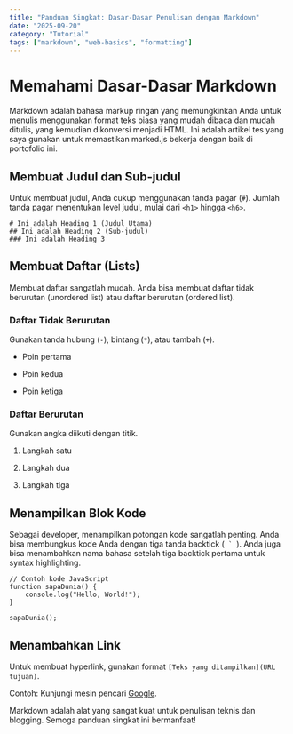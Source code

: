 ```yaml
---
title: "Panduan Singkat: Dasar-Dasar Penulisan dengan Markdown"
date: "2025-09-20"
category: "Tutorial"
tags: ["markdown", "web-basics", "formatting"]
---
```


# Memahami Dasar-Dasar Markdown
Markdown adalah bahasa markup ringan yang memungkinkan Anda untuk menulis menggunakan format teks biasa yang mudah dibaca dan mudah ditulis, yang kemudian dikonversi menjadi HTML. Ini adalah artikel tes yang saya gunakan untuk memastikan marked.js bekerja dengan baik di portofolio ini.

## Membuat Judul dan Sub-judul
Untuk membuat judul, Anda cukup menggunakan tanda pagar (`#`). Jumlah tanda pagar menentukan level judul, mulai dari `<h1>` hingga `<h6>`.
```
# Ini adalah Heading 1 (Judul Utama)
## Ini adalah Heading 2 (Sub-judul)
### Ini adalah Heading 3
```
## Membuat Daftar (Lists)
Membuat daftar sangatlah mudah. Anda bisa membuat daftar tidak berurutan (unordered list) atau daftar berurutan (ordered list).

### Daftar Tidak Berurutan
Gunakan tanda hubung (`-`), bintang (`*`), atau tambah (`+`).

- Poin pertama

* Poin kedua

+ Poin ketiga

### Daftar Berurutan
Gunakan angka diikuti dengan titik.

1. Langkah satu

2. Langkah dua

3. Langkah tiga

## Menampilkan Blok Kode
Sebagai developer, menampilkan potongan kode sangatlah penting. Anda bisa membungkus kode Anda dengan tiga tanda backtick (``  `  ``). Anda juga bisa menambahkan nama bahasa setelah tiga backtick pertama untuk syntax highlighting.
```
// Contoh kode JavaScript
function sapaDunia() {
    console.log("Hello, World!");
}

sapaDunia();
```
## Menambahkan Link
Untuk membuat hyperlink, gunakan format `[Teks yang ditampilkan](URL tujuan)`.

Contoh: Kunjungi mesin pencari [Google](https://google.com).

Markdown adalah alat yang sangat kuat untuk penulisan teknis dan blogging. Semoga panduan singkat ini bermanfaat!